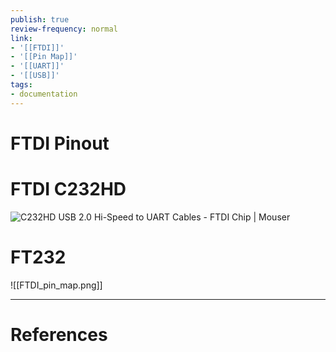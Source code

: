 ```yaml
---
publish: true
review-frequency: normal
link:
- '[[FTDI]]'
- '[[Pin Map]]'
- '[[UART]]'
- '[[USB]]'
tags:
- documentation
---
```


# FTDI Pinout
# FTDI C232HD
![C232HD USB 2.0 Hi-Speed to UART Cables - FTDI Chip | Mouser](https://www.mouser.jp/images/marketingid/2012/microsites/185001323/C232HD.png)

# FT232

![[FTDI_pin_map.png]]

---
# References